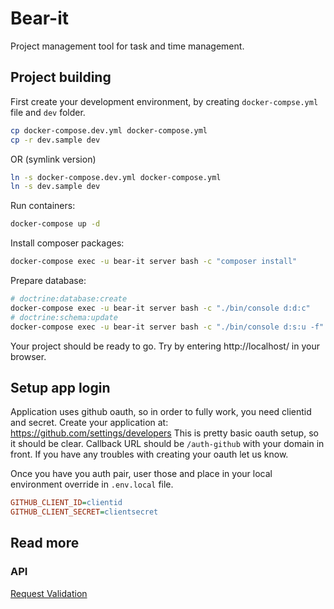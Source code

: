 # Bear-it
Project management tool for task and time management.

## Project building

First create your development environment, by creating `docker-compse.yml` file and `dev` folder.
```bash
cp docker-compose.dev.yml docker-compose.yml
cp -r dev.sample dev
```
OR (symlink version)
```bash
ln -s docker-compose.dev.yml docker-compose.yml
ln -s dev.sample dev
```

Run containers:
```bash
docker-compose up -d
```

Install composer packages:
```bash
docker-compose exec -u bear-it server bash -c "composer install"
```

Prepare database:
```bash
# doctrine:database:create
docker-compose exec -u bear-it server bash -c "./bin/console d:d:c"
# doctrine:schema:update
docker-compose exec -u bear-it server bash -c "./bin/console d:s:u -f"
```

Your project should be ready to go. Try by entering http://localhost/ in your browser.

## Setup app login 
Application uses github oauth, so in order to fully work, you need clientid and secret. Create your application at: https://github.com/settings/developers
This is pretty basic oauth setup, so it should be clear. Callback URL should be `/auth-github` with your domain in front. If you have any troubles with creating your oauth let us know.

Once you have you auth pair, user those and place in your local environment override in `.env.local` file.
```ini
GITHUB_CLIENT_ID=clientid
GITHUB_CLIENT_SECRET=clientsecret
``` 

## Read more

### API

[Request Validation](doc/api/validation.md)